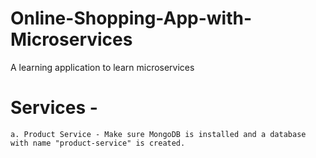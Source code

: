# Online-Shopping-App-with-Microservices
A learning application to learn microservices

# Services -
    a. Product Service - Make sure MongoDB is installed and a database with name "product-service" is created.
